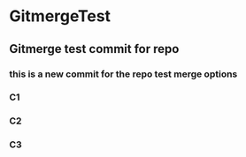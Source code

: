 # GitmergeTest 
## Gitmerge test commit for repo
### this is a new commit for the repo test merge options
### C1
### C2
### C3
